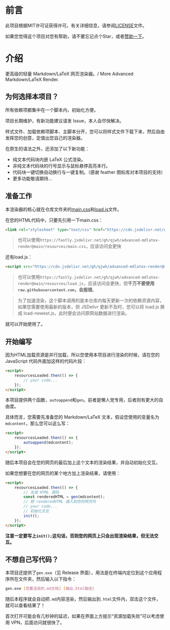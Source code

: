 # 前言

此项目根据MIT许可证获得许可。有关详细信息，请参阅[LICENSE](LICENSE)文件。

如果您觉得这个项目对您有帮助，请不要忘记点个Star，或者[赞助一下](https://afdian.com/a/qjwh_mingyueye)。

# 介绍

更高级的轻量 Markdown/LaTeX 网页渲染器。/ More Advanced Markdown/LaTeX Render.

## 为何选择本项目？

所有依赖项都集中在一个脚本内，初始化方便。

项目长期维护，有新功能建议请发 Issue，本人会尽快解决。

样式文件、加载依赖项脚本、主脚本分开，您可以将样式文件下载下来，然后自由发挥您的创意，定值出您自己的渲染器。

在原生的语法之外，还添加了以下新功能：
- 纯文本代码块内嵌 LaTeX 公式渲染。
- 非纯文本代码块的行号显示与鼠标悬停高亮本行。
- 代码块一键切换自动换行与一键复制。（感谢 feather 图标库对本项目的支持）
- 更多功能敬请期待...

## 准备工作

本渲染器的核心就在仓库文件夹的[main.css](resources/main.css)和[load.js](resources/load.js)文件。

在您的HTML代码中，只要先引用一下main.css：

```html
<link rel="stylesheet" type="text/css" href="https://cdn.jsdelivr.net/gh/qjwh/advanced-mdlatex-render@main/resources/main.css">
```

> 也可以使用`https://fastly.jsdelivr.net/gh/qjwh/advanced-mdlatex-render@main/resources/main.css`，应该访问会更快

还有load.js：

```html
<script src="https://cdn.jsdelivr.net/gh/qjwh/advanced-mdlatex-render@main/resources/load.js" crossorigin="anonymous"></script>
```

> 也可以使用`https://fastly.jsdelivr.net/gh/qjwh/advanced-mdlatex-render@main/resources/load.js`，应该访问会更快，但**千万不要使用`raw.githubusercontent.com`，会报错**。

> 为了加速渲染，这个脚本调用的是本仓库内每天更新一次的依赖资源内容，如果您需要使用最新的版本，但 JSDelivr 更新不及时，您可以将 load.js 换成 load-newest.js，此时便会访问原网站数据进行渲染。

就可以开始使用了。

## 开始编写

因为HTML加载资源是并行加载，所以您使用本项目进行渲染的时候，请在您的 JavaScript 代码外面加这样的代码片段：

```html
<script>
    resourcesLoaded.then(() => {
        // your code...
    });
</script>
```

本项目提供两个函数，`autoappend`和`gen`。前者是懒人党专用，后者则有更大的自由度。

具体而言，您需要先准备您的 Markdown/LaTeX 文本，假设您使用的变量名为`mdcontent`，那么您可以这么写：

```html
<script>
    resourcesLoaded.then(() => {
        autoappend(mdcontent);
    });
</script>
```

随后本项目会在您的网页的最后加上这个文本的渲染结果，并自动初始化交互。

如果您想要在您的网页的某个地方加上渲染结果，请使用：

```html
<script>
    resourcesLoaded.then(() => {
        // 生成 HTML 源码
        const renderedHTML = gen(mdcontent);
        // 把 renderedHTML 插入到您的网页内
        // your code...
        // 初始化交互
        init();
    });
</script>
```

**注意一定要写上`init();`这句话，否则您的网页上只会出现渲染结果，但无法交互。**

## 不想自己写代码？

本项目还提供了`gen.exe`（见 Release 界面），用法是在终端内定位到这个应用程序所在文件夹，然后输入以下指令：

```bash
gen.exe [您要渲染的.md文档] [输出.html路径]
```

随后本程序就会自动把`.md`内容渲染，然后输出到`.html`文件内，双击这个文件，就可以查看结果了！

首次打开可能会有几秒钟的延迟，如果在界面上方提示“资源加载失败”可以考虑使用 VPN，后面访问就很快了。

